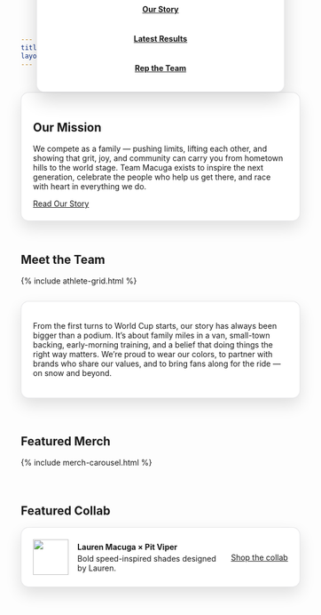 ```yaml
---
title: Home
layout: default
---
```

<!-- ================= Hero: full-bleed video with overlay ================= -->
<div class="full-bleed hero-video">
  <video
    autoplay
    muted
    loop
    playsinline
    webkit-playsinline
    preload="metadata"
    poster="{{ '/assets/img/hero/poster.jpg' | relative_url }}"
  >
    <source src="{{ '/assets/video/hero.mp4' | relative_url }}" type="video/mp4">
  </video>

  <!-- Overlay (desktop / tablet) -->
  <div class="hero-overlay hero-overlay--desktop" aria-hidden="false">
    <div class="hero-content">
      <div class="hero-box hero-centered">
        <p class="tagline">
          <span class="t-1">Four siblings, three sports, two parents — one dream: Milano–Cortina 2026 and beyond.</span>
          <span class="t-2">Follow the journey and rep the team. <strong>#TeamMacuga</strong></span>
        </p>
        <div class="hero-actions hero-actions--center">
          <a class="btn primary hero-btn" href="{{ '/story/' | relative_url }}">Our Story</a>
          <a class="btn primary hero-btn" href="{{ '/updates/#results' | relative_url }}">Latest Results</a>
          <a class="btn primary hero-btn" href="{{ '/shop/' | relative_url }}">Rep the Team</a>
        </div>
      </div>
    </div>
  </div>
</div>

<!-- Overlay (mobile-only, placed AFTER the video so it doesn’t cover it) -->
<div class="container hero-overlay--mobile">
  <div class="hero-box hero-centered">
    <p class="tagline">
      <span class="t-1">Four siblings, three sports, two parents — one dream: Milano–Cortina 2026 and beyond.</span>
      <span class="t-2">Follow the journey and rep the team. <strong>#TeamMacuga</strong></span>
    </p>
    <div class="hero-actions hero-actions--center">
      <a class="btn primary hero-btn" href="{{ '/story/' | relative_url }}">Our Story</a>
      <a class="btn primary hero-btn" href="{{ '/updates/#results' | relative_url }}">Latest Results</a>
      <a class="btn primary hero-btn" href="{{ '/shop/' | relative_url }}">Rep the Team</a>
    </div>
  </div>
</div>

<div class="section-gap lg"></div>

<!-- ================= Mission Statement ================= -->
<section id="mission" class="container">
  <div class="mission-card cardish">
    <h2 class="section-title">Our Mission</h2>
    <p class="lead mission-copy">
      We compete as a family — pushing limits, lifting each other, and showing that grit, joy, and community
      can carry you from hometown hills to the world stage. Team Macuga exists to inspire the next generation,
      celebrate the people who help us get there, and race with heart in everything we do.
    </p>
    <div class="mission-actions">
      <a class="btn primary" href="{{ '/story/' | relative_url }}">Read Our Story</a>
    </div>
  </div>
</section>

<div class="section-gap lg"></div>

<!-- ================= Family ================= -->
<section id="family" class="container">
  <h2 class="section-title">Meet the Team</h2>
  {% include athlete-grid.html %}
</section>

<script>
(function(){
  // Headshot rotator
  const HEAD_BASE = '{{ "/assets/img/headshots/" | relative_url }}';
  const counts = { lauren:4, alli:5, sam:4, daniel:3, amy:4, dan:4 };
  const photos = Array.from(document.querySelectorAll('.ath-photo'));
  let step = 1, PERIOD = 3500;

  function nextFrame(){
    step++;
    photos.forEach(img => {
      const slug = img.dataset.slug;
      const max  = counts[slug] || 5;
      const idx  = ((step - 1) % max) + 1;
      const url  = `${HEAD_BASE}${slug}-headshot-${idx}.jpg`;
      const pre = new Image();
      pre.onload = () => { img.src = url; img.style.opacity = 1; };
      pre.src = url;
    });
  }
  nextFrame(); setInterval(nextFrame, PERIOD);

  // Link member names to Story anchors
  document.querySelectorAll('.athlete-card').forEach(card=>{
    const slug = card.dataset.slug || card.querySelector('[data-slug]')?.dataset.slug;
    const nameEl = card.querySelector('h3, .name');
    if(slug && nameEl && !nameEl.querySelector('a')){
      const a = document.createElement('a');
      a.href = '{{ "/story/#bio-" | relative_url }}' + slug;
      a.textContent = nameEl.textContent.trim();
      nameEl.replaceChildren(a);
    }
  });
})();
</script>

<script>
  // Add icons-N class based on how many icon buttons are present
  document.querySelectorAll('.athlete-card .actions .social, .family-card .actions .social')
    .forEach(row => {
      const n = row.querySelectorAll('.icon-btn').length;
      if (n) row.classList.add('icons-' + n);
    });
</script>


<div class="section-gap lg"></div>

<!-- ================= About Summary (after the grid) ================= -->
<section class="container about-summary">
  <div class="about-wrap cardish">
    <p>
      From the first turns to World Cup starts, our story has always been bigger than a podium.
      It’s about family miles in a van, small-town backing, early-morning training, and a belief
      that doing things the right way matters. We’re proud to wear our colors, to partner with brands
      who share our values, and to bring fans along for the ride — on snow and beyond.
    </p>
  </div>
</section>

<div class="section-gap xl"></div>

<section class="container">
  <h2 class="section-title">Featured Merch</h2>
  {% include merch-carousel.html %}
</section>

<div class="section-gap xl"></div>

<section class="container">
  <h2 class="section-title">Featured Collab</h2>
  <div class="card cardish" style="display:flex;gap:16px;align-items:center">
    <img src="{{ '/assets/img/logo-mark-color.png' | relative_url }}" alt="" style="width:64px;height:64px">
    <div style="flex:1">
      <strong>Lauren Macuga × Pit Viper</strong>
      <p style="margin:4px 0 0">Bold speed-inspired shades designed by Lauren.</p>
    </div>
    <a class="btn primary" href="#">Shop the collab</a>
  </div>
</section>

<div class="section-gap xl"></div>

<style>
  /* Ensure overlay layers correctly and is clickable */
  .full-bleed.hero-video{ position:relative; z-index:0; }
  .full-bleed.hero-video > video{
    position:absolute; inset:0; width:100%; height:100%; object-fit:cover; z-index:0;
    display:block;
  }
  .hero-overlay--desktop{
    position:absolute; inset:0; z-index:1; /* above video */
    display:flex; align-items:flex-end; justify-content:center; padding:min(6vw,28px);
  }
  .hero-centered{ text-align:center; }
  .hero-box{
    pointer-events:auto;                    /* buttons are clickable */
    background:#fff !important;             /* solid white for legibility */
    color:var(--ink) !important;
    border:1px solid rgba(11,18,32,.10);
    border-radius:14px;
    padding: clamp(16px, 2.2vw, 24px);
    box-shadow: 0 14px 34px rgba(0,0,0,.16);
  }
  .hero-box .tagline{ margin:0 0 12px; line-height:1.38; }
  .hero-box .tagline .t-1, .hero-box .tagline .t-2{ display:block; }
  .hero-actions{ display:flex; flex-wrap:wrap; gap:12px; justify-content:center; }
  .hero-btn{ padding:12px 18px; border-radius:14px; font-weight:700; min-width:220px; justify-content:center; }
  @media (max-width:560px){ .hero-btn{ width:100%; } }

  /* Mobile: overlay goes BELOW video (never covers it) */
  .hero-overlay--mobile{ display:none; }
  @media (max-width:700px){
    .hero-overlay--desktop{ display:none; }
    .hero-overlay--mobile{ display:block; margin-top:10px; }
  }

  /* Bright, roomy info boxes everywhere */
  .cardish,
  .mission-card,
  .about-summary .about-wrap{
    background:#fff !important;
    border:1px solid rgba(11,18,32,.10) !important;
    border-radius:14px !important;
    padding: clamp(16px, 2.2vw, 24px) !important;
    box-shadow: 0 12px 28px rgba(0,0,0,.12) !important;
  }

  /* Section spacing helpers */
  .section-gap{ height:20px; }
  .section-gap.lg{ height:28px; }
  .section-gap.xl{ height:36px; }
  section.container + section.container{ margin-top:24px; }

  /* Keep “My Story” from wrapping */
  .ath-actions .btn,
  .family-card .actions .btn{ white-space:nowrap; min-width:110px; }

  /* Our Mission: keep heading dark on the white card (navy theme) */
  body.theme-navy #mission .section-title,
  body.theme-navy #mission h2.section-title{
    color: var(--ink) !important;
  }

  /* (optional) make sure the underline still shows at normal strength */
  body.theme-navy #mission .section-title::after{
    opacity: 1;
  }

</style>
